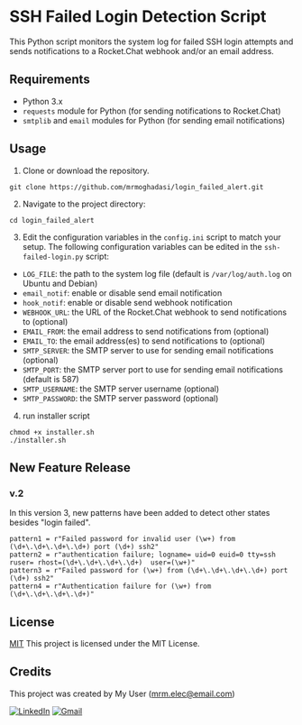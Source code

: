 # SSH Failed Login Detection Script

This Python script monitors the system log for failed SSH login attempts and sends notifications to a Rocket.Chat webhook and/or an email address.

## Requirements

- Python 3.x
- `requests` module for Python (for sending notifications to Rocket.Chat)
- `smtplib` and `email` modules for Python (for sending email notifications)

## Usage

1. Clone or download the repository.
```
git clone https://github.com/mrmoghadasi/login_failed_alert.git
```

2. Navigate to the project directory:

```
cd login_failed_alert
```


3. Edit the configuration variables in the `config.ini` script to match your setup.
The following configuration variables can be edited in the `ssh-failed-login.py` script:

- `LOG_FILE`: the path to the system log file (default is `/var/log/auth.log` on Ubuntu and Debian)
- `email_notif`: enable or disable send email notification
- `hook_notif`: enable or disable send webhook notification
- `WEBHOOK_URL`: the URL of the Rocket.Chat webhook to send notifications to (optional)
- `EMAIL_FROM`: the email address to send notifications from (optional)
- `EMAIL_TO`: the email address(es) to send notifications to (optional)
- `SMTP_SERVER`: the SMTP server to use for sending email notifications (optional)
- `SMTP_PORT`: the SMTP server port to use for sending email notifications (default is 587)
- `SMTP_USERNAME`: the SMTP server username (optional)
- `SMTP_PASSWORD`: the SMTP server password (optional)

4. run installer script
```
chmod +x installer.sh
./installer.sh
```

## New Feature Release 

### v.2
In this version 3, new patterns have been added to detect other states besides "login failed".

```
pattern1 = r"Failed password for invalid user (\w+) from (\d+\.\d+\.\d+\.\d+) port (\d+) ssh2"
pattern2 = r"authentication failure; logname= uid=0 euid=0 tty=ssh ruser= rhost=(\d+\.\d+\.\d+\.\d+)  user=(\w+)"
pattern3 = r"Failed password for (\w+) from (\d+\.\d+\.\d+\.\d+) port (\d+) ssh2"
pattern4 = r"Authentication failure for (\w+) from (\d+\.\d+\.\d+\.\d+)"
```


## License

[MIT](https://choosealicense.com/licenses/mit/) 
This project is licensed under the MIT License.

## Credits

This project was created by My User (mrm.elec@email.com)

[![LinkedIn](https://img.shields.io/badge/-LinkedIn-blue?style=flat-square&logo=Linkedin&logoColor=white&link=https://www.linkedin.com/in/mohamad-reza-moghadasi-5755b959/)](https://www.linkedin.com/in/mohamad-reza-moghadasi-5755b959/) [![Gmail](https://img.shields.io/badge/-Gmail-red?style=flat-square&logo=Gmail&logoColor=white&link=mailto:mrm.elec@gmail.com)](mailto:mrm.elec@gmail.com)